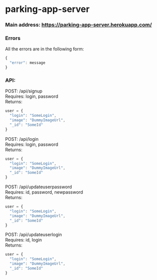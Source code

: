 # parking-app-server

### Main address: https://parking-app-server.herokuapp.com/

### Errors
All the errors are in the following form:
```javascript
{
  "error": message
}
```

### API:
POST: /api/signup  
Requires: login, password  
Returns:  
```javascript
user = {
  "login": "SomeLogin",
  "image": "DummyImageUrl",
  "_id": "SomeId"
}
```

POST: /api/login  
Requires: login, password  
Returns:  
```javascript
user = {
  "login": "SomeLogin",
  "image": "DummyImageUrl",
  "_id": "SomeId"
}
```

POST: /api/updateuserpassword  
Requires: id, password, newpassword  
Returns:  
```javascript
user = {
  "login": "SomeLogin",
  "image": "DummyImageUrl",
  "_id": "SomeId"
}
```

POST: /api/updateuserlogin  
Requires: id, login  
Returns:  
```javascript
user = {
  "login": "SomeLogin",
  "image": "DummyImageUrl",
  "_id": "SomeId"
}
```
